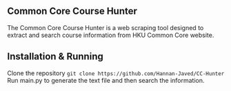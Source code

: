 ## Common Core Course Hunter
The Common Core Course Hunter is a web scraping tool designed to extract and search course information from HKU Common Core website. 

## Installation & Running
Clone the repository
`git clone https://github.com/Hannan-Javed/CC-Hunter`
Run main.py to generate the text file and then search the information.
